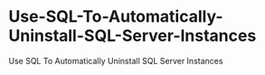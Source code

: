 # Use-SQL-To-Automatically-Uninstall-SQL-Server-Instances
Use SQL To Automatically Uninstall SQL Server Instances
